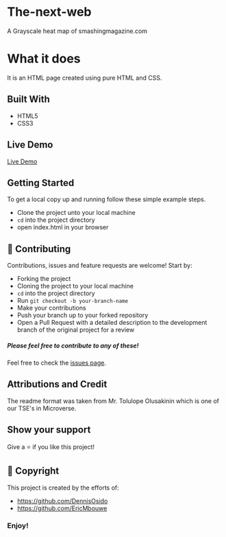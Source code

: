# The-next-web
A Grayscale heat map of smashingmagazine.com

# What it does
It is an HTML page created using pure HTML and CSS.

## Built With
- HTML5
- CSS3

## Live Demo

[Live Demo](https://raw.githack.com/DennisOsido/Design-Teardown/Feature/index.html)

## Getting Started

To get a local copy up and running follow these simple example steps.
- Clone the project unto your local machine
- `cd` into the project directory
- open index.html in your browser

## 🤝 Contributing

Contributions, issues and feature requests are welcome! Start by:
* Forking the project
* Cloning the project to your local machine
* `cd` into the project directory
* Run `git checkout -b your-branch-name`
* Make your contributions
* Push your branch up to your forked repository
* Open a Pull Request with a detailed description to the development branch of the original project for a review

##### Please feel free to contribute to any of these!

Feel free to check the [issues page](https://github.com/DennisOsido/Design-Teardown/issues).

## Attributions and Credit
The readme format was taken from Mr. Tolulope Olusakinin which is one of our TSE's in Microverse.

## Show your support

Give a ⭐️ if you like this project!

## 📝 Copyright

This project is created by the efforts of:
- https://github.com/DennisOsido
- https://github.com/EricMbouwe 

### Enjoy!